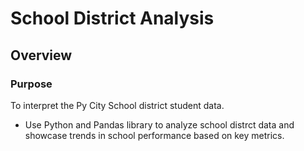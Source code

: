 # School District Analysis

## Overview
### Purpose
To interpret the Py City School district student data.

* Use Python and Pandas library to analyze school distrct data and showcase trends in school performance based on key metrics.
